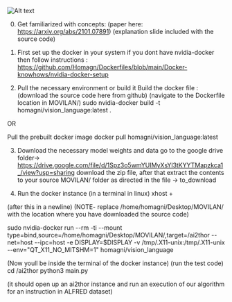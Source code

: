 ![Alt text](https://github.com/Homagn/MOVILAN/blob/main/Movilan_img.JPG?raw=true "Title")

0. Get familiarized with concepts:
(paper here: https://arxiv.org/abs/2101.07891)
(explanation slide included with the source code)

1. First set up the docker in your system
if you dont have nvidia-docker then follow instructions :
https://github.com/Homagn/Dockerfiles/blob/main/Docker-knowhows/nvidia-docker-setup

2. Pull the necessary environment or build it 
Build the docker file :
(download the source code here from github)
(navigate to the Dockerfile location in MOVILAN/)
sudo nvidia-docker build -t homagni/vision_language:latest .

OR

Pull the prebuilt docker image
docker pull homagni/vision_language:latest

3. Download the necessary model weights and data
go to the google drive folder->  https://drive.google.com/file/d/1Spz3o5wmYUIMyXsYl3tKYYTMapzkca1_/view?usp=sharing
download the zip file, after that extract the contents to your source MOVILAN/ folder as directed in the file -> to_download


4. Run the docker instance
(in a terminal in linux)
xhost +

(after this in a newline)
(NOTE- replace /home/homagni/Desktop/MOVILAN/ with the location where you have downloaded the source code)

sudo nvidia-docker run --rm -ti --mount type=bind,source=/home/homagni/Desktop/MOVILAN/,target=/ai2thor --net=host --ipc=host -e DISPLAY=$DISPLAY -v /tmp/.X11-unix:/tmp/.X11-unix --env="QT_X11_NO_MITSHM=1" homagni/vision_language

(Now youll be inside the terminal of the docker instance)
(run the test code)
cd /ai2thor
python3 main.py

(it should open up an ai2thor instance and run an execution of our algorithm for an instruction in ALFRED dataset)